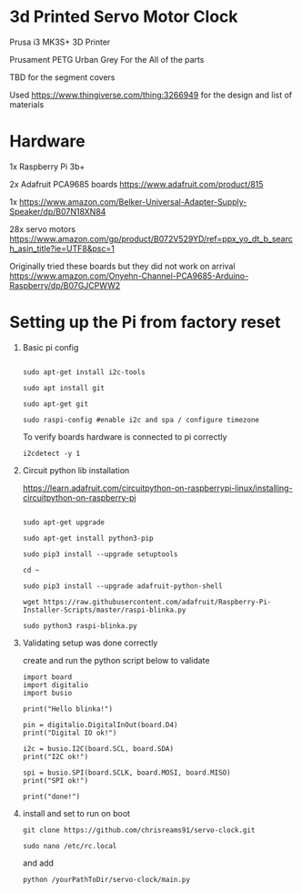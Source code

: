 # 3d Printed Servo Motor Clock

Prusa i3 MK3S+ 3D Printer

Prusament PETG Urban Grey For the All of the parts

TBD for the segment covers

Used https://www.thingiverse.com/thing:3266949 for the design and list of materials

# Hardware

1x Raspberry Pi 3b+

2x Adafruit PCA9685 boards https://www.adafruit.com/product/815

1x https://www.amazon.com/Belker-Universal-Adapter-Supply-Speaker/dp/B07N18XN84

28x servo motors https://www.amazon.com/gp/product/B072V529YD/ref=ppx_yo_dt_b_search_asin_title?ie=UTF8&psc=1

Originally tried these boards but they did not work on arrival https://www.amazon.com/Onyehn-Channel-PCA9685-Arduino-Raspberry/dp/B07GJCPWW2

# Setting up the Pi from factory reset

1. Basic pi config

   ```sudo apt update

   sudo apt-get install i2c-tools

   sudo apt install git

   sudo apt-get git

   sudo raspi-config #enable i2c and spa / configure timezone
   ```

   To verify boards hardware is connected to pi correctly

   ```
   i2cdetect -y 1
   ```

2. Circuit python lib installation

   https://learn.adafruit.com/circuitpython-on-raspberrypi-linux/installing-circuitpython-on-raspberry-pi

   ```sudo apt-get update

   sudo apt-get upgrade

   sudo apt-get install python3-pip

   sudo pip3 install --upgrade setuptools

   cd ~

   sudo pip3 install --upgrade adafruit-python-shell

   wget https://raw.githubusercontent.com/adafruit/Raspberry-Pi-Installer-Scripts/master/raspi-blinka.py

   sudo python3 raspi-blinka.py
   ```

3. Validating setup was done correctly

   create and run the python script below to validate

   ```
   import board
   import digitalio
   import busio

   print("Hello blinka!")

   pin = digitalio.DigitalInOut(board.D4)
   print("Digital IO ok!")

   i2c = busio.I2C(board.SCL, board.SDA)
   print("I2C ok!")

   spi = busio.SPI(board.SCLK, board.MOSI, board.MISO)
   print("SPI ok!")

   print("done!")
   ```

4. install and set to run on boot

   ```
   git clone https://github.com/chrisreams91/servo-clock.git

   sudo nano /etc/rc.local
   ```

   and add

   ```
   python /yourPathToDir/servo-clock/main.py
   ```
